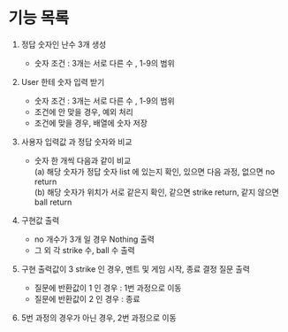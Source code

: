 # 기능 목록

1. 정답 숫자인 난수 3개 생성

   *  숫자 조건 : 3개는 서로 다른 수 , 1-9의 범위    
   

2. User 한테 숫자 입력 받기

    * 숫자 조건 : 3개는 서로 다른 수 , 1-9의 범위 
    * 조건에 안 맞을 경우, 예외 처리
    * 조건에 맞을 경우, 배열에 숫자 저장
   

3. 사용자 입력값 과 정답 숫자와 비교

   * 숫자 한 개씩 다음과 같이 비교\
     (a) 해당 숫자가 정답 숫자 list 에 있는지 확인, 있으면 다음 과정, 없으면 no return\
     (b) 해당 숫자가 위치가 서로 같은지 확인, 같으면 strike return, 같지 않으면 ball return
   

4. 구현값 출력
   
   * no 개수가 3개 일 경우 Nothing 출력
   * 그 외 각 strike 수, ball 수 출력
   

5. 구현 출력값이 3 strike 인 경우, 멘트 및 게임 시작, 종료 결정 질문 출력
   * 질문에 반환값이 1 인 경우 : 1번 과정으로 이동
   * 질문에 반환값이 2 인 경우 : 종료
   

6. 5번 과정의 경우가 아닌 경우, 2번 과정으로 이동